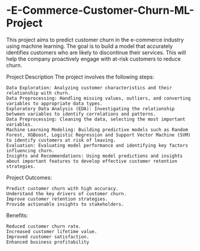 # -E-Commerce-Customer-Churn-ML-Project
This project aims to predict customer churn in the e-commerce industry using machine learning. The goal is to build a model that accurately identifies customers who are likely to discontinue their services. This will help the company proactively engage with at-risk customers to reduce churn.

Project Description
The project involves the following steps:

    Data Exploration: Analyzing customer characteristics and their relationship with churn.
    Data Preprocessing: Handling missing values, outliers, and converting variables to appropriate data types.
    Exploratory Data Analysis (EDA): Investigating the relationship between variables to identify correlations and patterns.
    Data Preprocessing: Cleaning the data, selecting the most important variables.
    Machine Learning Modeling: Building predictive models such as Random Forest, XGBoost, Logistic Regression and Support Vector Machine (SVM) to identify customers at risk of leaving.
    Evaluation: Evaluating model performance and identifying key factors influencing churn.
    Insights and Recommendations: Using model predictions and insights about important features to develop effective customer retention strategies.

Project Outcomes:

    Predict customer churn with high accuracy.
    Understand the key drivers of customer churn.
    Improve customer retention strategies.
    Provide actionable insights to stakeholders.
Benefits:

    Reduced customer churn rate.
    Increased customer lifetime value.
    Improved customer satisfaction.
    Enhanced business profitability

